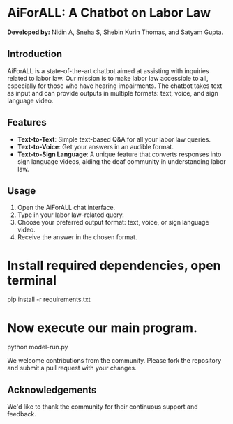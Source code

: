 # AiForALL: A Chatbot on Labor Law


**Developed by:** Nidin A, Sneha S, Shebin Kurin Thomas, and Satyam Gupta.

## Introduction

AiForALL is a state-of-the-art chatbot aimed at assisting with inquiries related to labor law. Our mission is to make labor law accessible to all, especially for those who have hearing impairments. The chatbot takes text as input and can provide outputs in multiple formats: text, voice, and sign language video.

## Features

- **Text-to-Text**: Simple text-based Q&A for all your labor law queries.
- **Text-to-Voice**: Get your answers in an audible format.
- **Text-to-Sign Language**: A unique feature that converts responses into sign language videos, aiding the deaf community in understanding labor law.

## Usage

1. Open the AiForALL chat interface.
2. Type in your labor law-related query.
3. Choose your preferred output format: text, voice, or sign language video.
4. Receive the answer in the chosen format.


# Install required dependencies, open terminal

pip install -r requirements.txt


# Now execute our main program.
python model-run.py

We welcome contributions from the community. Please fork the repository and submit a pull request with your changes.


## Acknowledgements

We'd like to thank the community for their continuous support and feedback.
